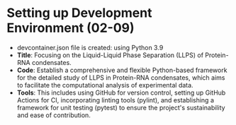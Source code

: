 # Setting up Development Environment (02-09)
- devcontainer.json file is created: using Python 3.9
- **Title**: Focusing on the Liquid-Liquid Phase Separation (LLPS) of Protein-RNA condensates.
- **Code**: Establish a comprehensive and flexible Python-based framework for the detailed study of LLPS in Protein-RNA condensates, which aims to facilitate the computational analysis of experimental data.
- **Tools**: This includes using GitHub for version control, setting up GitHub Actions for CI, incorporating linting tools (pylint), and establishing a framework for unit testing (pytest) to ensure the project's sustainability and ease of contribution.

